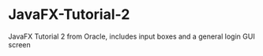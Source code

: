 # JavaFX-Tutorial-2
JavaFX Tutorial 2 from Oracle, includes input boxes and a general login GUI screen
